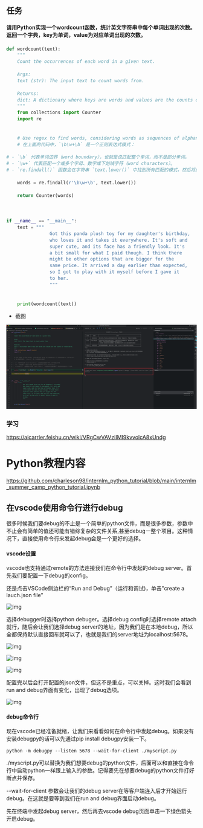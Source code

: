 ## 任务



####  请用Python实现一个wordcount函数，统计英文字符串中每个单词出现的次数。返回一个字典，key为单词，value为对应单词出现的次数。

```python
def wordcount(text):
    """
    Count the occurrences of each word in a given text.

    Args:
    text (str): The input text to count words from.

    Returns:
    dict: A dictionary where keys are words and values are the counts of those words.
    """
    from collections import Counter
    import re


    # Use regex to find words, considering words as sequences of alphanumeric characters
    # 在上面的代码中，`\b\w+\b` 是一个正则表达式模式：

# - `\b` 代表单词边界（word boundary），也就是说匹配整个单词，而不是部分单词。
# - `\w+` 代表匹配一个或多个字母、数字或下划线字符（word characters）。
# - `re.findall()` 函数会在字符串 `text.lower()` 中找到所有匹配的模式，然后将结果返回为一个列表。

    words = re.findall(r'\b\w+\b', text.lower())

    return Counter(words)



if __name__ == "__main__":
    text = """
                Got this panda plush toy for my daughter's birthday, 
                who loves it and takes it everywhere. It's soft and 
                super cute, and its face has a friendly look. It's 
                a bit small for what I paid though. I think there 
                might be other options that are bigger for the 
                same price. It arrived a day earlier than expected, 
                so I got to play with it myself before I gave it 
                to her.
                """


    print(wordcount(text))

```

- 截图 

![2024-07-15-10-14](assets/2024-07-15-10-14.png)





###  学习 

https://aicarrier.feishu.cn/wiki/VRgCwVAVziIMI9kvvolcA8xUndg

# Python教程内容

https://github.com/charleson98/internlm_python_tutorial/blob/main/internlm_summer_camp_python_tutorial.ipynb













## 在vscode使用命令行进行debug

很多时候我们要debug的不止是一个简单的python文件，而是很多参数，参数中不止会有简单的值还可能有错综复杂的文件关系,甚至debug一整个项目。这种情况下，直接使用命令行来发起debug会是一个更好的选择。

#### vscode设置

vscode也支持通过remote的方法连接我们在命令行中发起的debug server。首先我们要配置一下debug的config。

还是点击VSCode侧边栏的“Run and Debug”（运行和调试)，单击"create a lauch.json file"

![img](https://aicarrier.feishu.cn/space/api/box/stream/download/asynccode/?code=NmRjMzBhOTQ1YzZiZGQxMzVhZDlkNTk4MjMxMWY0NWFfU3hvOHdmT1NNUG9SNlNyd3VFdG0zZVc5cXdHb3BXTE5fVG9rZW46V2N1SWJqQjBab3Bmc0Z4VW1XWWNQUUdrbkVmXzE3MjEwMDk4NzI6MTcyMTAxMzQ3Ml9WNA)

选择debugger时选择python debuger。选择debug config时选择remote attach就行，随后会让我们选择debug server的地址，因为我们是在本地debug，所以全都保持默认直接回车就可以了，也就是我们的server地址为localhost:5678。

![img](https://aicarrier.feishu.cn/space/api/box/stream/download/asynccode/?code=NDY0NzJiODE0YTU4MzQ4MTVjM2RlZDRkZGNjZTFkM2ZfTDhPcDZ6WTJvbVR6SEtrYm01TW1qanpIbjVJZXJzakxfVG9rZW46THpaaGI5Y2djb2JQRmV4TzNUOGNkRjlIbk5XXzE3MjEwMDk4NzI6MTcyMTAxMzQ3Ml9WNA)

![img](https://aicarrier.feishu.cn/space/api/box/stream/download/asynccode/?code=NTU1MTIyNTllMzI0ZWJmMzIyM2FlYTJkN2ZjMTU3M2VfcWFFRjBRaUxCM2kyM2hxRnh3d3JsdzVxNUlhbElCZTdfVG9rZW46R091RmJ4ODY1b1FMeGt4d2pUemMxZTJVbnVoXzE3MjEwMDk4NzI6MTcyMTAxMzQ3Ml9WNA)

![img](https://aicarrier.feishu.cn/space/api/box/stream/download/asynccode/?code=ZGM0MzM0MzE1ODk1Y2IxZWYyOGVjMGNmOTIwYWQ0YWFfZldqQTBVaVZDV29jYmRPakNoRWhnNGZMb0ppNFpoVmpfVG9rZW46TVJmdGJBb2Njbzh6cWN4NlMwMGN2NXV3bkVnXzE3MjEwMDk4NzI6MTcyMTAxMzQ3Ml9WNA)

配置完以后会打开配置的json文件，但这不是重点，可以关掉。这时我们会看到run and debug界面有变化，出现了debug选项。

![img](https://aicarrier.feishu.cn/space/api/box/stream/download/asynccode/?code=M2ExMjQ3MjhjMmM4OTcyZjM2NjM4ODlmOWY0MDQ0ZmFfVlNXMUw4dno2c0dzZHVuMWJBTFNEUTQ1MHpoM1RvQlNfVG9rZW46RmVvcmJiTUtBb1RpNFl4TldubWNTSXV6bnBnXzE3MjEwMDk4NzI6MTcyMTAxMzQ3Ml9WNA)

#### debug命令行

现在vscode已经准备就绪，让我们来看看如何在命令行中发起debug。如果没有安装debugpy的话可以先通过pip install debugpy安装一下。

```Shell
python -m debugpy --listen 5678 --wait-for-client ./myscript.py
```

./myscript.py可以替换为我们想要debug的python文件，后面可以和直接在命令行中启动python一样跟上输入的参数。记得要先在想要debug的python文件打好断点并保存。

--wait-for-client 参数会让我们的debug server在等客户端连入后才开始运行debug。在这就是要等到我们在run and debug界面启动debug。

先在终端中发起debug server，然后再去vscode debug页面单击一下绿色箭头开启debug。